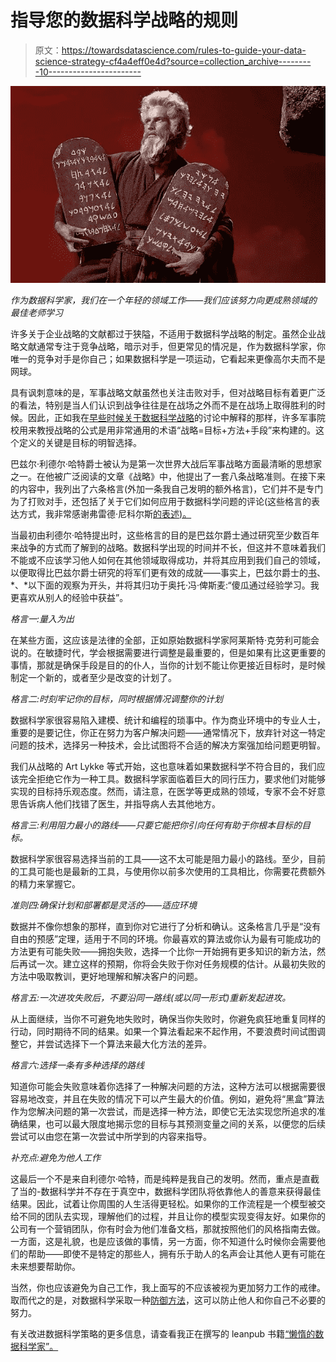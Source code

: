 # 指导您的数据科学战略的规则

> 原文：<https://towardsdatascience.com/rules-to-guide-your-data-science-strategy-cf4a4eff0e4d?source=collection_archive---------10----------------------->

![](img/9ab5375c96363541daeddbe8f6e771b0.png)

*作为数据科学家，我们在一个年轻的领域工作——我们应该努力向更成熟领域的最佳老师学习*

许多关于企业战略的文献都过于狭隘，不适用于数据科学战略的制定。虽然企业战略文献通常专注于竞争战略，暗示对手，但更常见的情况是，作为数据科学家，你唯一的竞争对手是你自己；如果数据科学是一项运动，它看起来更像高尔夫而不是网球。

具有讽刺意味的是，军事战略文献虽然也关注击败对手，但对战略目标有着更广泛的看法，特别是当人们认识到战争往往是在战场之外而不是在战场上取得胜利的时候。因此，正如我在[早些时候关于数据科学战略](/strategy-for-data-scientists-e35aebe38461)的讨论中解释的那样，许多军事院校用来教授战略的公式是用非常通用的术语“战略=目标+方法+手段”来构建的。这个定义的关键是目标的明智选择。

巴兹尔·利德尔·哈特爵士被认为是第一次世界大战后军事战略方面最清晰的思想家之一。在他被广泛阅读的文章《战略》中，他提出了一套八条战略准则。在接下来的内容中，我列出了六条格言(外加一条我自己发明的额外格言)，它们并不是专门为了打败对手，还包括了关于它们如何应用于数据科学问题的评论(这些格言的表达方式，我非常感谢弗雷德·尼科尔斯[的表述)。](http://www.nickols.us/strategy_maxims.htm)

当最初由利德尔·哈特提出时，这些格言的目的是巴兹尔爵士通过研究至少数百年来战争的方式而了解到的战略。数据科学出现的时间并不长，但这并不意味着我们不能或不应该学习他人如何在其他领域取得成功，并将其应用到我们自己的领域，以便取得比巴兹尔爵士研究的将军们更有效的成就——事实上，巴兹尔爵士的[书](https://www.amazon.com/Strategy-Meridian-B-Liddell-Hart/dp/0452010713)、*、*以下面的观察为开头，并将其归功于奥托·冯·俾斯麦:“傻瓜通过经验学习。我更喜欢从别人的经验中获益”。

*格言一:量入为出*

在某些方面，这应该是法律的全部，正如原始数据科学家阿莱斯特·克劳利可能会说的。在敏捷时代，学会根据需要进行调整是最重要的，但是如果有比这更重要的事情，那就是确保手段是目的的仆人，当你的计划不能让你更接近目标时，是时候制定一个新的，或者至少是改变的计划了。

*格言二:时刻牢记你的目标，同时根据情况调整你的计划*

数据科学家很容易陷入建模、统计和编程的琐事中。作为商业环境中的专业人士，重要的是要记住，你正在努力为客户解决问题——通常情况下，放弃针对这一特定问题的技术，选择另一种技术，会比试图将不合适的解决方案强加给问题更明智。

我们从战略的 Art Lykke 等式开始，这也意味着如果数据科学不符合目的，我们应该完全拒绝它作为一种工具。数据科学家面临着巨大的同行压力，要求他们对能够实现的目标持乐观态度。然而，请注意，在医学等更成熟的领域，专家不会不好意思告诉病人他们找错了医生，并指导病人去其他地方。

*格言三:利用阻力最小的路线——只要它能把你引向任何有助于你根本目标的目标。*

数据科学家很容易选择当前的工具——这不太可能是阻力最小的路线。至少，目前的工具可能也是最新的工具，与使用你以前多次使用的工具相比，你需要花费额外的精力来掌握它。

*准则四:确保计划和部署都是灵活的——适应环境*

数据并不像你想象的那样，直到你对它进行了分析和确认。这条格言几乎是“没有自由的预感”定理，适用于不同的环境。你最喜欢的算法或你认为最有可能成功的方法更有可能失败——拥抱失败，选择一个比你一开始拥有更多知识的新方法，然后再试一次。建立这样的预期，你将会失败于你对任务规模的估计。从最初失败的方法中吸取教训，更好地理解和解决客户的问题。

*格言五:一次进攻失败后，不要沿同一路线(或以同一形式)重新发起进攻。*

从上面继续，当你不可避免地失败时，确保当你失败时，你避免疯狂地重复同样的行动，同时期待不同的结果。如果一个算法看起来不起作用，不要浪费时间试图调整它，并尝试选择下一个算法来最大化方法的差异。

*格言六:选择一条有多种选择的路线*

知道你可能会失败意味着你选择了一种解决问题的方法，这种方法可以根据需要很容易地改变，并且在失败的情况下可以产生最大的价值。例如，避免将“黑盒”算法作为您解决问题的第一次尝试，而是选择一种方法，即使它无法实现您所追求的准确结果，也可以最大限度地揭示您的目标与其预测变量之间的关系，以便您的后续尝试可以由您在第一次尝试中所学到的内容来指导。

*补充点:避免为他人工作*

这最后一个不是来自利德尔·哈特，而是纯粹是我自己的发明。然而，重点是直截了当的-数据科学并不存在于真空中，数据科学团队将依靠他人的善意来获得最佳结果。因此，试着让你周围的人生活得更轻松。如果你的工作流程是一个模型被交给不同的团队去实现，理解他们的过程，并且让你的模型实现变得友好。如果你的公司有一个营销团队，你有时会为他们准备文档，那就按照他们的风格指南去做。一方面，这是礼貌，也是应该做的事情，另一方面，你不知道什么时候你会需要他们的帮助——即使不是特定的那些人，拥有乐于助人的名声会让其他人更有可能在未来想要帮助你。

当然，你也应该避免为自己工作，我上面写的不应该被视为更加努力工作的戒律。取而代之的是，对数据科学采取一种[防御方法](/towards-a-manifesto-of-defensive-data-science-a09fb9d37acd)，这可以防止他人和你自己不必要的努力。

有关改进数据科学策略的更多信息，请查看我正在撰写的 leanpub 书籍[“懒惰的数据科学家”。](https://leanpub.com/thelazydatascientist)